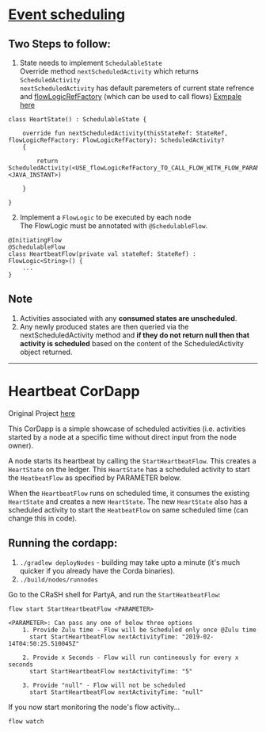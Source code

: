 # [Event scheduling](https://docs.corda.net/event-scheduling.html)

## Two Steps to follow:
  1. State needs to implement ```SchedulableState```<br/>
    Override method ```nextScheduledActivity``` which returns ```ScheduledActivity```<br/>
    ```nextScheduledActivity``` has default paremeters of current state refrence and [flowLogicRefFactory](https://docs.corda.net/api/kotlin/corda/net.corda.core.flows/-flow-logic-ref-factory/index.html) (which can be used to call flows)
    [Exmpale here](https://github.com/vardan10/Corda-schedulable-state/blob/master/src/main/kotlin/com/heartbeat/state/HeartState.kt#L17)
    
    class HeartState() : SchedulableState {

        override fun nextScheduledActivity(thisStateRef: StateRef, flowLogicRefFactory: FlowLogicRefFactory): ScheduledActivity?      
        {

            return ScheduledActivity(<USE_flowLogicRefFactory_TO_CALL_FLOW_WITH_FLOW_PARAMETERS>, <JAVA_INSTANT>)

        }

    }
    
    
  2. Implement a ```FlowLogic``` to be executed by each node<br/>
    The FlowLogic must be annotated with ```@SchedulableFlow```.
    
    @InitiatingFlow
    @SchedulableFlow
    class HeartbeatFlow(private val stateRef: StateRef) : FlowLogic<String>() {
        ...
    }

## Note
1. Activities associated with any **consumed states are unscheduled**.
2. Any newly produced states are then queried via the nextScheduledActivity method and **if they do not return null then that activity is scheduled** based on the content of the ScheduledActivity object returned.


<hr/>


# Heartbeat CorDapp

Original Project [here](https://github.com/corda/samples/tree/release-V3/heartbeat)

This CorDapp is a simple showcase of scheduled activities (i.e. activities started by a node at a specific time without 
direct input from the node owner).

A node starts its heartbeat by calling the `StartHeartbeatFlow`. This creates a `HeartState` on the ledger. This 
`HeartState` has a scheduled activity to start the `HeatbeatFlow` as specified by PARAMETER below.

When the `HeartbeatFlow` runs on scheduled time, it consumes the existing `HeartState` and creates a new `HeartState`. 
The new `HeartState` also has a scheduled activity to start the `HeatbeatFlow` on same scheduled time (can change this in code).

## Running the cordapp:

1. `./gradlew deployNodes` - building may take upto a minute (it's much quicker if you already have the Corda binaries).  
2. `./build/nodes/runnodes`

Go to the CRaSH shell for PartyA, and run the `StartHeatbeatFlow`:

    flow start StartHeartbeatFlow <PARAMETER>
    
    <PARAMETER>: Can pass any one of below three options
        1. Provide Zulu time - Flow will be Scheduled only once @Zulu time
          start StartHeartbeatFlow nextActivityTime: "2019-02-14T04:50:25.510045Z"
        
        2. Provide x Seconds - Flow will run contineously for every x seconds
          start StartHeartbeatFlow nextActivityTime: "5"
        
        3. Provide "null" - Flow will not be scheduled
          start StartHeartbeatFlow nextActivityTime: "null"

If you now start monitoring the node's flow activity...

    flow watch
